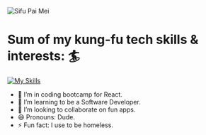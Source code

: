 

![Sifu Pai Mei](https://i.giphy.com/media/w3UlckAjX13DW/giphy.webp)
# Sum of my kung-fu tech skills & interests: :surfer:

[![My Skills](https://skillicons.dev/icons?i=aws,react,js,html,css,linux,bash,git,arduino)](https://skillicons.dev)


- 🔭 I’m in coding bootcamp for React.
- 🌱 I’m learning to be a Software Developer.
- 👯 I’m looking to collaborate on fun apps.
- 😄 Pronouns: Dude.
- ⚡ Fun fact: I use to be homeless.








